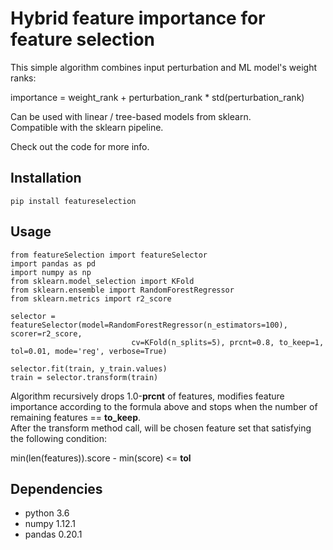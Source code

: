 # Hybrid feature importance for feature selection

This simple algorithm combines input perturbation and ML model's weight ranks:  

importance = weight_rank + perturbation_rank * std(perturbation_rank)  

Can be used with linear / tree-based models from sklearn.  
Compatible with the sklearn pipeline.  

Check out the code for more info.  

## Installation
```
pip install featureselection
```


## Usage

```
from featureSelection import featureSelector
import pandas as pd
import numpy as np
from sklearn.model_selection import KFold
from sklearn.ensemble import RandomForestRegressor
from sklearn.metrics import r2_score

selector = featureSelector(model=RandomForestRegressor(n_estimators=100), scorer=r2_score, 
                           cv=KFold(n_splits=5), prcnt=0.8, to_keep=1, tol=0.01, mode='reg', verbose=True)
                           
selector.fit(train, y_train.values)
train = selector.transform(train)
```

Algorithm recursively drops 1.0-**prcnt** of features, modifies feature importance according to the formula above and stops when the number of remaining features == **to_keep**.  
After the transform method call, will be chosen feature set that satisfying the following condition:

min(len(features)).score - min(score) <= **tol**

## Dependencies  
* python 3.6
* numpy 1.12.1
* pandas 0.20.1
